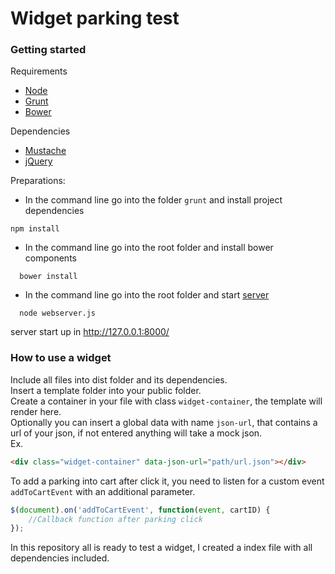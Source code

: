 # Widget parking test

### Getting started

Requirements
  - [Node]
  - [Grunt]
  - [Bower]

  Dependencies
  - [Mustache]
  - [jQuery]

Preparations:
  - In the command line go into the folder `grunt` and install project dependencies
```
npm install
```
  - In the command line go into the root folder and install bower components
```
  bower install
```
  - In the command line go into the root folder and start [server]
```
  node webserver.js
```
  server start up in http://127.0.0.1:8000/


### How to use a widget

Include all files into dist folder and its dependencies.<br>
Insert a template folder into your public folder.<br>
Create a container in your file with class `widget-container`, the template will render here.<br>
Optionally you can insert a global data with name `json-url`, that contains a url of your json, if not entered anything will take a mock json.<br>
Ex.<br>

```html
<div class="widget-container" data-json-url="path/url.json"></div>
```
To add a parking into cart after click it, you need to listen for a custom event `addToCartEvent` with an additional parameter.
```javascript
$(document).on('addToCartEvent', function(event, cartID) {
    //Callback function after parking click
});
```


In this repository all is ready to test a widget, I created a index file with all dependencies included.




   [Bower]: <https://bower.io/>
   [Grunt]: <http://gruntjs.com/getting-started/>
   [Node]: <https://nodejs.org/en//>
   [Mustache]: <https://github.com/janl/mustache.js/>
   [jQuery]: <https://jquery.com//>
   [server]: <https://gist.github.com/marcomontalbano/2851d00d96e592f03a8a34f8de073bd4/>
